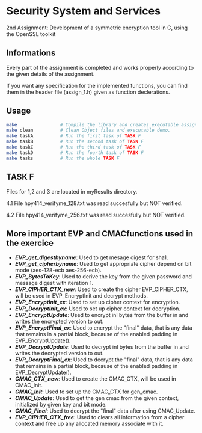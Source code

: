 
# Security System and Services

2nd Assignment: Development of a symmetric encryption tool in C, using the
OpenSSL toolkit

## Informations

Every part of the assignment is completed and works properly according to the given details of the assignment.

If you want any specification for the implemented functions, you can find them in the header file (assign_1.h) given as function declerations.

## Usage

```bash
make                # Compile the library and creates executable assign_1.
make clean          # Clean Object files and executable demo.
make taskA          # Run the first task of TASK F
make taskB          # Run the second task of TASK F
make taskC          # Run the third task of TASK F
make taskD          # Run the fourth task of TASK F
make tasks          # Run the whole TASK F
```

## TASK F

Files for 1,2 and 3 are located in myResults directory.

4.1 File hpy414_verifyme_128.txt was read succesfully but NOT verified.

4.2 File hpy414_verifyme_256.txt was read succesfully but NOT verified.

## More important EVP and CMACfunctions used in the exercice

* ***EVP_get_digestbyname***: Used to get mesage digest for sha1.
* ***EVP_get_cipherbyname***: Used to get appropriate cipher depend on bit mode (aes-128-ecb aes-256-ecb).
* ***EVP_BytesToKey***: Used to derive the key from the given password and message digest with iteration 1.
* ***EVP_CIPHER_CTX_new***: Used to create the cipher EVP_CIPHER_CTX, will be used in EVP_EncryptInit and decrypt methods.
* ***EVP_EncryptInit_ex***: Used to set up cipher context for encryption.
* ***EVP_DecryptInit_ex***: Used to set up cipher context for decryption.
* ***EVP_EncryptUpdate***: Used to encrypt inl bytes from the buffer in and writes the encrypted version to out.
* ***EVP_EncryptFinal_ex***: Used to encrypt the "final" data, that is any data that remains in a partial block, because of the enabled padding in EVP_EncryptUpdate().
* ***EVP_DecryptUpdate***: Used to decrypt inl bytes from the buffer in and writes the decrypted version to out.
* ***EVP_DecryptFinal_ex***: Used to decrypt the "final" data, that is any data that remains in a partial block, because of the enabled padding in EVP_DecryptUpdate().
* ***CMAC_CTX_new***: Used to create the CMAC_CTX, will be used in CMAC_Init.
* ***CMAC_Init***: Used to set up the CMAC_CTX for gen_cmac.
* ***CMAC_Update***: Used to get the gen cmac from the given context, initialized by given key and bit mode.
* ***CMAC_Final***: Used to decrypt the "final" data after using CMAC_Update.
* ***EVP_CIPHER_CTX_free***: Used to clears all information from a cipher context and free up any allocated memory associate with it.


